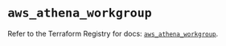 # `aws_athena_workgroup`

Refer to the Terraform Registry for docs: [`aws_athena_workgroup`](https://registry.terraform.io/providers/hashicorp/aws/5.94.0/docs/resources/athena_workgroup).
